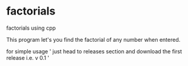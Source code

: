 # factorials
factorials using cpp

This program let's you find the factorial of any number when entered.

for simple usage ' just head to releases section and download the first release i.e. v 0.1 '
